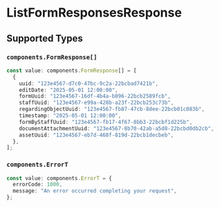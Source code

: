 # ListFormResponsesResponse


## Supported Types

### `components.FormResponse[]`

```typescript
const value: components.FormResponse[] = [
  {
    uuid: "123e4567-d7c0-47bc-9c2a-22bcbad7421b",
    editDate: "2025-05-01 12:00:00",
    formUuid: "123e4567-16df-4b4a-b896-22bcb2589fcb",
    staffUuid: "123e4567-e99a-428b-a23f-22bcb253c73b",
    regardingObjectUuid: "123e4567-fb87-47cb-8dee-22bcb01c083b",
    timestamp: "2025-05-01 12:00:00",
    formByStaffUuid: "123e4567-fb17-4f67-8bb3-22bcbf1d225b",
    documentAttachmentUuid: "123e4567-8b70-42ab-a5d8-22bcbd0db2cb",
    assetUuid: "123e4567-eb7d-468f-819d-22bcb1decbeb",
  },
];
```

### `components.ErrorT`

```typescript
const value: components.ErrorT = {
  errorCode: 1000,
  message: "An error occurred completing your request",
};
```

